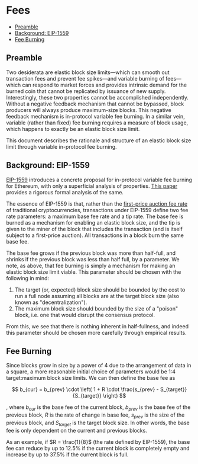 Fees
===

- [Preamble](#preamble)
- [Background: EIP-1559](#background-eip-1559)
- [Fee Burning](#fee-burning)

## Preamble

Two desiderata are elastic block size limits—which can smooth out transaction fees and prevent fee spikes—and variable burning of fees—which can respond to market forces and provides intrinsic demand for the burned coin that cannot be replicated by issuance of new supply. Interestingly, these two properties cannot be accomplished independently. Without a negative feedback mechanism that cannot be bypassed, block producers will always produce maximum-size blocks. This negative feedback mechanism is in-protocol variable fee burning. In a similar vein, variable (rather than fixed) fee burning requires a measure of block usage, which happens to exactly be an elastic block size limit.

This document describes the rationale and structure of an elastic block size limit through variable in-protocol fee burning.

## Background: EIP-1559

[EIP-1559](https://eips.ethereum.org/EIPS/eip-1559) introduces a concrete proposal for in-protocol variable fee burning for Ethereum, with only a superficial analysis of properties. [This paper](http://timroughgarden.org/papers/eip1559.pdf) provides a rigorous formal analysis of the same.

The essence of EIP-1559 is that, rather than the [first-price auction fee rate](https://arxiv.org/abs/1901.06830) of traditional cryptocurrencies, transactions under EIP-1559 define two fee rate parameters: a maximum base fee rate and a tip rate. The base fee is burned as a mechanism for enabling an elastic block size, and the tip is given to the miner of the block that includes the transaction (and is itself subject to a first-price auction). All transactions in a block burn the same base fee.

The base fee grows if the previous block was more than half-full, and shrinks if the previous block was less than half full, by a parameter. We note, as above, that fee burning is simply a mechanism for making an elastic block size limit viable. This parameter should be chosen with the following in mind:
1. The target (or, expected) block size should be bounded by the cost to run a full node assuming all blocks are at the target block size (also known as "decentralization").
1. The maximum block size should bounded by the size of a "poison" block, i.e. one that would disrupt the consensus protocol.

From this, we see that there is nothing inherent in half-fullness, and indeed this parameter should be chosen more carefully through empirical results.

## Fee Burning

Since blocks grow in size by a power of 4 due to the arrangement of data in a square, a more reasonable initial choice of parameters would be 1:4 target:maximum block size limits. We can then define the base fee as

$$
b_{cur} = b_{prev} \cdot \left( 1 + R \cdot \frac{s_{prev} - S_{target}}{S_{target}} \right)
$$

, where $b_{cur}$ is the base fee of the current block, $b_{prev}$ is the base fee of the previous block, $R$ is the rate of change in base fee, $s_{prev}$ is the size of the previous block, and $S_{target}$ is the target block size. In other words, the base fee is only dependent on the current and previous blocks.

As an example, if $R = \frac{1}{8}$ (the rate defined by EIP-1559), the base fee can reduce by up to $12.5\%$ if the current block is completely empty and increase by up to $37.5\%$ if the current block is full.

